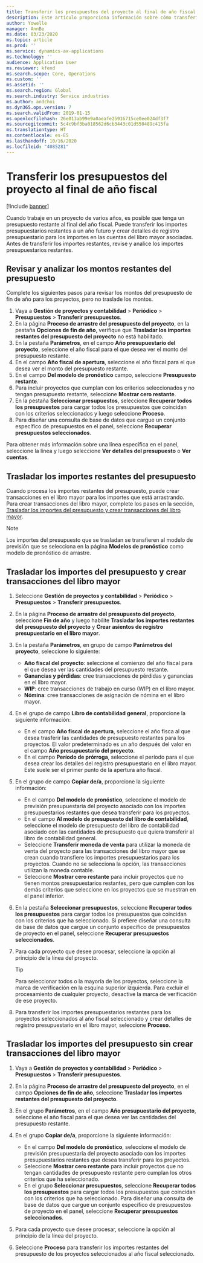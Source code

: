 ```yaml
---
title: Transferir los presupuestos del proyecto al final de año fiscal
description: Este artículo proporciona información sobre cómo transferir los montos restantes del presupuesto a años futuros y cómo crear los detalles del registro presupuestario.
author: Yowelle
manager: AnnBe
ms.date: 03/23/2020
ms.topic: article
ms.prod: ''
ms.service: dynamics-ax-applications
ms.technology: ''
audience: Application User
ms.reviewer: kfend
ms.search.scope: Core, Operations
ms.custom: ''
ms.assetid: ''
ms.search.region: Global
ms.search.industry: Service industries
ms.author: andchoi
ms.dyn365.ops.version: 7
ms.search.validFrom: 2019-01-15
ms.openlocfilehash: 26e013ab99e9a0aeafe25916715ce0ee024df3f7
ms.sourcegitcommit: 5c4c9bf3ba018562d6cb3443c01d550489c415fa
ms.translationtype: HT
ms.contentlocale: es-ES
ms.lasthandoff: 10/16/2020
ms.locfileid: "4085281"
---
```

# <a name="transfer-project-budgets-at-fiscal-year-end"></a>Transferir los presupuestos del proyecto al final de año fiscal

[!include [banner](../includes/banner.md)]

Cuando trabaje en un proyecto de varios años, es posible que tenga un presupuesto restante al final del año fiscal. Puede transferir los importes presupuestarios restantes a un año futuro y crear detalles de registro presupuestario para los importes en las cuentas del libro mayor asociadas. Antes de transferir los importes restantes, revise y analice los importes presupuestarios restantes.

## <a name="review-and-analyze-remaining-budget-amounts"></a>Revisar y analizar los montos restantes del presupuesto

Complete los siguientes pasos para revisar los montos del presupuesto de fin de año para los proyectos, pero no traslade los montos.

1. Vaya a **Gestión de proyectos y contabilidad** > **Periódico** > **Presupuestos** > **Transferir presupuestos**. 
2. En la página **Proceso de arrastre del presupuesto del proyecto**, en la pestaña **Opciones de fin de año**, verifique que **Trasladar los importes restantes del presupuesto del proyecto** no está habilitado.
3. En la pestaña **Parámetros**, en el campo **Año presupuestario del proyecto**, seleccione el año fiscal para el que desea ver el monto del presupuesto restante. 
4. En el campo **Año fiscal de apertura**, seleccione el año fiscal para el que desea ver el monto del presupuesto restante. 
5. En el campo **Del modelo de pronóstico** campo, seleccione **Presupuesto restante**. 
6. Para incluir proyectos que cumplan con los criterios seleccionados y no tengan presupuesto restante, seleccione **Mostrar cero restante**.  
7. En la pestaña **Seleccionar presupuestos**, seleccione **Recuperar todos los presupuestos** para cargar todos los presupuestos que coincidan con los criterios seleccionados y luego seleccione **Proceso**. 
8. Para diseñar una consulta de base de datos que cargue un conjunto específico de presupuestos en el panel, seleccione **Recuperar presupuestos seleccionados**.

Para obtener más información sobre una línea específica en el panel, seleccione la línea y luego seleccione **Ver detalles del presupuesto** o **Ver cuentas**.

## <a name="carry-forward-remaining-budget-amounts"></a>Trasladar los importes restantes del presupuesto 

Cuando procesa los importes restantes del presupuesto, puede crear transacciones en el libro mayor para los importes que está arrastrando. Para crear transacciones del libro mayor, complete los pasos en la sección, [Trasladar los importes del presupuesto y crear transacciones del libro mayor](#carry-forward). 

> [!NOTE]
> Los importes del presupuesto que se trasladan se transfieren al modelo de previsión que se selecciona en la página **Modelos de pronóstico** como modelo de pronóstico de arrastre.  

## <a name="carry-forward-budget-amounts-and-create-general-ledger-transactions"></a><a name="carry-forward"></a>Trasladar los importes del presupuesto y crear transacciones del libro mayor

1.  Seleccione **Gestión de proyectos y contabilidad** > **Periódico** > **Presupuestos** > **Transferir presupuestos**. 
2. En la página **Proceso de arrastre del presupuesto del proyecto**, seleccione **Fin de año** y luego habilite **Trasladar los importes restantes del presupuesto del proyecto** y **Crear asientos de registro presupuestario en el libro mayor**. 
3. En la pestaña **Parámetros**, en grupo de campo **Parámetros del proyecto**, seleccione lo siguiente:

   - **Año fiscal del proyecto**: seleccione el comienzo del año fiscal para el que desea ver las cantidades del presupuesto restante. 
   - **Ganancias y pérdidas**: cree transacciones de pérdidas y ganancias en el libro mayor. 
   -  **WIP**: cree transacciones de trabajo en curso (WIP) en el libro mayor.
   -  **Nómina**: cree transacciones de asignación de nómina en el libro mayor. 

5. En el grupo de campo **Libro de contabilidad general**, proporcione la siguiente información: 

   - En el campo **Año fiscal de apertura**, seleccione el año fisca al que desea trasferir las cantidades de presupuesto restantes para los proyectos. El valor predeterminado es un año después del valor en el campo **Año presupuestario del proyecto**.
   -  En el campo **Período de prórroga**, seleccione el período para el que desea crear los detalles del registro presupuestario en el libro mayor. Este suele ser el primer punto de la apertura año fiscal.

6. En el grupo de campo **Copiar de/a**, proporcione la siguiente información:

   - En el campo **Del modelo de pronóstico**, seleccione el modelo de previsión presupuestaria del proyecto asociado con los importes presupuestarios restantes que desea transferir para los proyectos. 
   - En el campo **Al modelo de presupuesto del libro de contabilidad**, seleccione el modelo de presupuesto del libro de contabilidad asociado con las cantidades de presupuesto que quiera transferir al libro de contabilidad general. 
   -  Seleccione **Transferir moneda de venta** para utilizar la moneda de venta del proyecto para las transacciones del libro mayor que se crean cuando transfiere los importes presupuestarios para los proyectos. Cuando no se selecciona la opción, las transacciones utilizan la moneda contable. 
   -  Seleccione **Mostrar cero restante** para incluir proyectos que no tienen montos presupuestarios restantes, pero que cumplen con los demás criterios que seleccione en los proyectos que se muestran en el panel inferior.

7. En la pestaña **Seleccionar presupuestos**, seleccione **Recuperar todos los presupuestos** para cargar todos los presupuestos que coincidan con los criterios que ha seleccionado. Si prefiere diseñar una consulta de base de datos que cargue un conjunto específico de presupuestos de proyecto en el panel, seleccione **Recuperar presupuestos seleccionados**.
8. Para cada proyecto que desee procesar, seleccione la opción al principio de la línea del proyecto.

    > [!TIP]
    > Para seleccionar todos o la mayoría de los proyectos, seleccione la marca de verificación en la esquina superior izquierda. Para excluir el procesamiento de cualquier proyecto, desactive la marca de verificación de ese proyecto.

9. Para transferir los importes presupuestarios restantes para los proyectos seleccionados al año fiscal seleccionado y crear detalles de registro presupuestario en el libro mayor, seleccione **Proceso**.

## <a name="carry-forward-budget-amounts-without-creating-general-ledger-transactions"></a>Trasladar los importes del presupuesto sin crear transacciones del libro mayor

1. Vaya a **Gestión de proyectos y contabilidad** > **Periódico** > **Presupuestos** > **Transferir presupuestos**.
2. En la página **Proceso de arrastre del presupuesto del proyecto**, en el campo **Opciones de fin de año**, seleccione **Trasladar los importes restantes del presupuesto del proyecto**.
3. En el grupo **Parámetros**, en el campo **Año presupuestario del proyecto**, seleccione el año fiscal para el que desea ver las cantidades del presupuesto restante.
4. En el grupo **Copiar de/a**, proporcione la siguiente información:

   - En el campo **Del modelo de pronóstico**, seleccione el modelo de previsión presupuestaria del proyecto asociado con los importes presupuestarios restantes que desea transferir para los proyectos. 
   - Seleccione **Mostrar cero restante** para incluir proyectos que no tengan cantidades de presupuesto restante pero cumplan los otros criterios que ha seleccionado.
   - En el grupo **Seleccionar presupuestos**, seleccione **Recuperar todos los presupuestos** para cargar todos los presupuestos que coincidan con los criterios que ha seleccionado. Para diseñar una consulta de base de datos que cargue un conjunto específico de presupuestos de proyecto en el panel, seleccione **Recuperar presupuestos seleccionados**.

5. Para cada proyecto que desee procesar, seleccione la opción al principio de la línea del proyecto. 
6. Seleccione **Proceso** para transferir los importes restantes del presupuesto de los proyectos seleccionados al año fiscal seleccionado.

